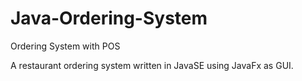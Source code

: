 # Java-Ordering-System
Ordering System with POS

A restaurant ordering system written in JavaSE using JavaFx as GUI.
